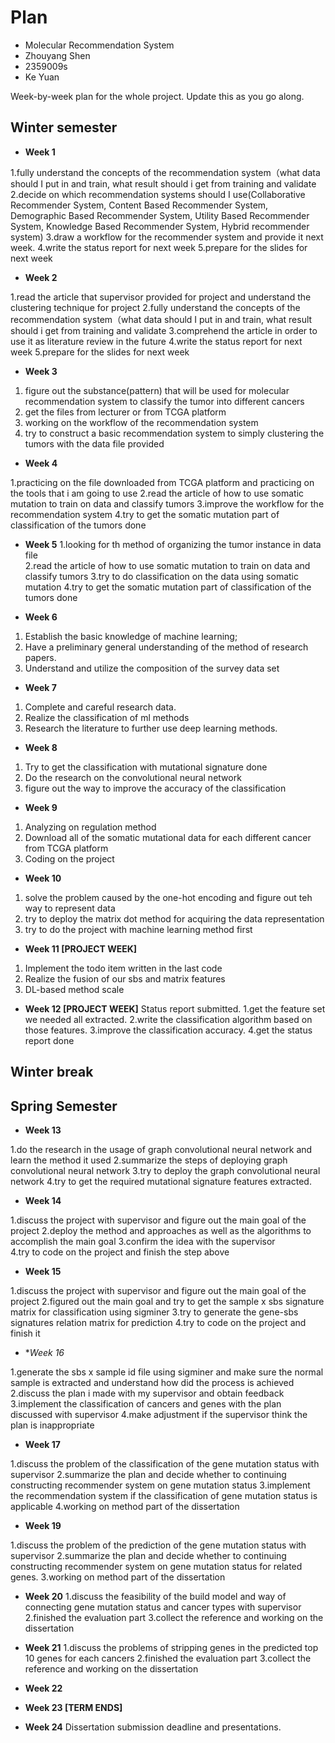 # Plan

* Molecular Recommendation System
* Zhouyang Shen
* 2359009s
* Ke Yuan

Week-by-week plan for the whole project. Update this as you go along.

## Winter semester

* **Week 1**

1.fully understand the concepts of the recommendation system（what data should I put in and train, what result should i get from training and validate
2.decide on which recommendation systems should I use(Collaborative Recommender System, Content Based Recommender System, Demographic Based Recommender System, Utility Based Recommender System, Knowledge Based Recommender System, Hybrid recommender system)
3.draw a workflow for the recommender system and provide it next week.
4.write the status report for next week
5.prepare for the slides for next week

* **Week 2**

1.read the article that supervisor provided for project and understand the clustering technique for project
2.fully understand the concepts of the recommendation system（what data should I put in and train, what result should i get from training and validate
3.comprehend the article in order to use it as literature review in the future
4.write the status report for next week
5.prepare for the slides for next week

* **Week 3**

1. figure out the substance(pattern) that will be used for molecular recommendation system to classify the tumor into different cancers
2. get the files from lecturer or from TCGA platform 
3. working on the workflow of the recommendation system
4. try to construct a basic recommendation system to simply clustering the tumors with the data file provided 

* **Week 4**

1.practicing on the file downloaded from TCGA platform and practicing on the tools that i am going to use
2.read the article of how to use somatic mutation to train on data and classify tumors
3.improve the workflow for the recommendation system
4.try to get the somatic mutation part of classification of the tumors done
 
* **Week 5**
1.looking for th method of organizing the tumor instance in data file  
2.read the article of how to use somatic mutation to train on data and classify tumors
3.try to do classification on the data using somatic mutation
4.try to get the somatic mutation part of classification of the tumors done

* **Week 6**
1. Establish the basic knowledge of machine learning; 
2. Have a preliminary general understanding of the method of research papers.
3. Understand and utilize the composition of the survey data set

* **Week 7**
1. Complete and careful research data.
2. Realize the classification of ml methods
3. Research the literature to further use deep learning methods.

* **Week 8**
1. Try to get the classification with mutational signature done
2. Do the research on the convolutional neural network
3. figure out the way to improve the accuracy of the classification

* **Week 9**
1. Analyzing on regulation method
2. Download all of the somatic mutational data for each different cancer from TCGA platform
3. Coding on the project 

* **Week 10**
1. solve the problem caused by the one-hot encoding and figure out teh way to represent data
2. try to deploy the matrix dot method for acquiring the data representation
3. try to do the project with machine learning method first

* **Week 11 [PROJECT WEEK]**
1. Implement the todo item written in the last code
2. Realize the fusion of our sbs and matrix features
3. DL-based method scale

* **Week 12 [PROJECT WEEK]** Status report submitted.
1.get the feature set we needed all extracted.
2.write the classification algorithm based on those features.
3.improve the classification accuracy.
4.get the status report done

## Winter break

## Spring Semester

* **Week 13**
  
1.do the research in the usage of graph convolutional neural network and learn the method it used
2.summarize the steps of deploying graph convolutional neural network
3.try to deploy the graph convolutional neural network
4.try to get the required mutational signature features extracted.

* **Week 14**
  
1.discuss the project with supervisor and figure out the main goal of the project
2.deploy the method and approaches as well as the algorithms to accomplish the main goal
3.confirm the idea with the supervisor  
4.try to code on the project and finish the step above

* **Week 15**
  
1.discuss the project with supervisor and figure out the main goal of the project
2.figured out the main goal and try to get the sample x sbs signature matrix for classification using sigminer 
3.try to generate the gene-sbs signatures relation matrix for prediction
4.try to code on the project and finish it

* **Week 16*

1.generate the sbs x sample id file using sigminer and make sure the normal sample is extracted and understand how did the process is achieved
2.discuss the plan i made with my supervisor and obtain feedback
3.implement the classification of cancers and genes with the plan discussed with supervisor
4.make adjustment if the supervisor think the plan is inappropriate

* **Week 17**
  
1.discuss the problem of the classification of the gene mutation status with supervisor
2.summarize the plan and decide whether to continuing constructing recommender system on gene mutation status
3.implement the recommendation system if the classification of gene mutation status is applicable 
4.working on method part of the dissertation

* **Week 19**
  
1.discuss the problem of the prediction of the gene mutation status with supervisor
2.summarize the plan and decide whether to continuing constructing recommender system on gene mutation status for related genes.
3.working on method part of the dissertation

* **Week 20**
1.discuss the feasibility of the build model and way of connecting gene mutation status and cancer types with supervisor
2.finished the evaluation part
3.collect the reference and working on the dissertation
  
* **Week 21**
1.discuss the problems of stripping genes in the predicted top 10 genes for each cancers
2.finished the evaluation part
3.collect the reference and working on the dissertation
  
* **Week 22**
* **Week 23 [TERM ENDS]**
* **Week 24** Dissertation submission deadline and presentations.

